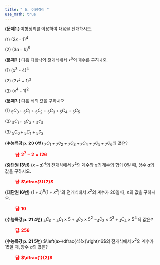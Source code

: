 ```yaml
---
title: " 6. 이항정리 "
use_math: true
---
```


**(문제1.)** 이항정리를 이용하여 다음을 전개하시오.

(1) $(2x+1)^4$

(2) $(3a-b)^5$

**(문제2.)** 다음 다항식의 전개식에서 $x^6$의 계수를 구하시오.

(1) $(x^3-4)^4$

(2) $(2x^2+1)^3$

(3) $(x^4-1)^2$

**(문제3.)** 다음 식의 값을 구하시오.

(1) ${_5}C{_0}+{_5}C{_1}+{_5}C{_2}+{_5}C{_3}+{_5}C{_4}+{_5}C{_5}$

(2) ${_5}C{_1}+{_5}C{_3}+{_5}C{_5}$

(3) ${_5}C{_0}+{_5}C{_1}+{_5}C{_2}$

**(수능특강 p. 23 6번)** ${_7}C{_1}+{_7}C{_2}+{_7}C{_3}+{_7}C{_4}+{_7}C{_5}+{_7}C{_6}$의 값은?

**<span style="color: red;">$\qquad$답: $2^7-2=126$</span>**


**(중단원 13번)** $(x-a)^4$의 전개식에서 $x^2$의 계수와 $x$의 계수의 합이 $0$일 때, 양수 $a$의 값을 구하시오.

**<span style="color: red;">$\qquad$답: $\dfrac{3}{2}$</span>**


**(대단원 16번)** $(1+x)^5(1+x^2)^n$의 전개식에서 $x^2$의 계수가 20일 때, $n$의 값을 구하시오.

**<span style="color: red;">$\qquad$답: $10$</span>**

 **(수능특강 p. 21 4번)** ${_4}C{_0}-{_4}C{_1}\times5+{_4}C{_2}\times5^2$ $-{_4}C{_3}\times5^3+{_4}C{_4}\times5^4$ 의 값은?
 
**<span style="color: red;">$\qquad$답: $256$</span>**

**(수능특강 p. 21 5번)** $\left(ax-\dfrac{4}{x}\right)^6$의 전개식에서 $x^2$의 계수가 15일 때, 양수 $a$의 값은? 

**<span style="color: red;">$\qquad$답: $\dfrac{1}{2}$</span>**